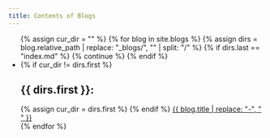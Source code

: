 ```yaml
---
title: Contents of Blogs
---
```


<ul>
  {% assign cur_dir = "" %}
  {% for blog in site.blogs %}
    {% assign dirs = blog.relative_path | replace: "_blogs/", "" | split: "/" %}
    {% if dirs.last == "index.md" %}
      {% continue %}
    {% endif %}
    <li>
      {% if cur_dir != dirs.first %}
        <h2>{{ dirs.first }}:</h2>
        {% assign cur_dir = dirs.first %}
      {% endif %}
      <a href="{{ blog.url }}">{{ blog.title | replace: "-", " " }}</a>
    </li>
  {% endfor %}
</ul>
